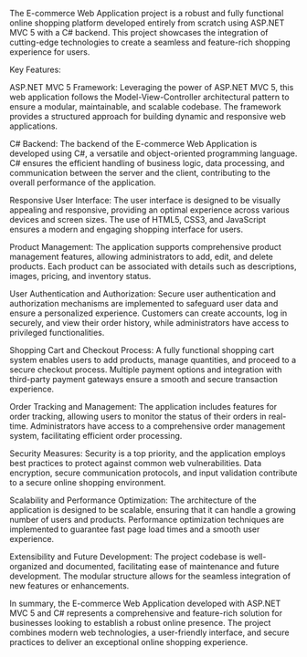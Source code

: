 The E-commerce Web Application project is a robust and fully functional online shopping platform developed entirely from scratch using ASP.NET MVC 5 with a C# backend. This project showcases the integration of cutting-edge technologies to create a seamless and feature-rich shopping experience for users.

Key Features:

ASP.NET MVC 5 Framework:
Leveraging the power of ASP.NET MVC 5, this web application follows the Model-View-Controller architectural pattern to ensure a modular, maintainable, and scalable codebase. The framework provides a structured approach for building dynamic and responsive web applications.

C# Backend:
The backend of the E-commerce Web Application is developed using C#, a versatile and object-oriented programming language. C# ensures the efficient handling of business logic, data processing, and communication between the server and the client, contributing to the overall performance of the application.

Responsive User Interface:
The user interface is designed to be visually appealing and responsive, providing an optimal experience across various devices and screen sizes. The use of HTML5, CSS3, and JavaScript ensures a modern and engaging shopping interface for users.

Product Management:
The application supports comprehensive product management features, allowing administrators to add, edit, and delete products. Each product can be associated with details such as descriptions, images, pricing, and inventory status.

User Authentication and Authorization:
Secure user authentication and authorization mechanisms are implemented to safeguard user data and ensure a personalized experience. Customers can create accounts, log in securely, and view their order history, while administrators have access to privileged functionalities.

Shopping Cart and Checkout Process:
A fully functional shopping cart system enables users to add products, manage quantities, and proceed to a secure checkout process. Multiple payment options and integration with third-party payment gateways ensure a smooth and secure transaction experience.

Order Tracking and Management:
The application includes features for order tracking, allowing users to monitor the status of their orders in real-time. Administrators have access to a comprehensive order management system, facilitating efficient order processing.

Security Measures:
Security is a top priority, and the application employs best practices to protect against common web vulnerabilities. Data encryption, secure communication protocols, and input validation contribute to a secure online shopping environment.

Scalability and Performance Optimization:
The architecture of the application is designed to be scalable, ensuring that it can handle a growing number of users and products. Performance optimization techniques are implemented to guarantee fast page load times and a smooth user experience.

Extensibility and Future Development:
The project codebase is well-organized and documented, facilitating ease of maintenance and future development. The modular structure allows for the seamless integration of new features or enhancements.

In summary, the E-commerce Web Application developed with ASP.NET MVC 5 and C# represents a comprehensive and feature-rich solution for businesses looking to establish a robust online presence. The project combines modern web technologies, a user-friendly interface, and secure practices to deliver an exceptional online shopping experience.
